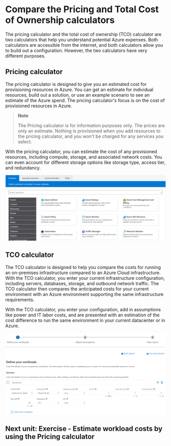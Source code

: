 # **Compare the Pricing and Total Cost of Ownership calculators**

The pricing calculator and the total cost of ownership (TCO) calculator are two calculators that help you understand potential Azure expenses. Both calculators are accessible from the internet, and both calculators allow you to build out a configuration. However, the two calculators have very different purposes.

## **Pricing calculator**

The pricing calculator is designed to give you an estimated cost for provisioning resources in Azure. You can get an estimate for individual resources, build out a solution, or use an example scenario to see an estimate of the Azure spend. The pricing calculator's focus is on the cost of provisioned resources in Azure.

> **Note**
>
> The Pricing calculator is for information purposes only. The prices are only an estimate. Nothing is provisioned when you add resources to the pricing calculator, and you won't be charged for any services you select.

With the pricing calculator, you can estimate the cost of any provisioned resources, including compute, storage, and associated network costs. You can even account for different storage options like storage type, access tier, and redundancy.

![alt text](image-2.png)

## **TCO calculator**

The TCO calculator is designed to help you compare the costs for running an on-premises infrastructure compared to an Azure Cloud infrastructure. With the TCO calculator, you enter your current infrastructure configuration, including servers, databases, storage, and outbound network traffic. The TCO calculator then compares the anticipated costs for your current environment with an Azure environment supporting the same infrastructure requirements.

With the TCO calculator, you enter your configuration, add in assumptions like power and IT labor costs, and are presented with an estimation of the cost difference to run the same environment in your current datacenter or in Azure.

![alt text](image-3.png)

## **Next unit: Exercise - Estimate workload costs by using the Pricing calculator**
